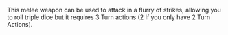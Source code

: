 This melee weapon can be used to attack in a flurry of strikes, allowing you to roll triple dice but it requires 3 Turn actions (2 If you only have 2 Turn Actions).